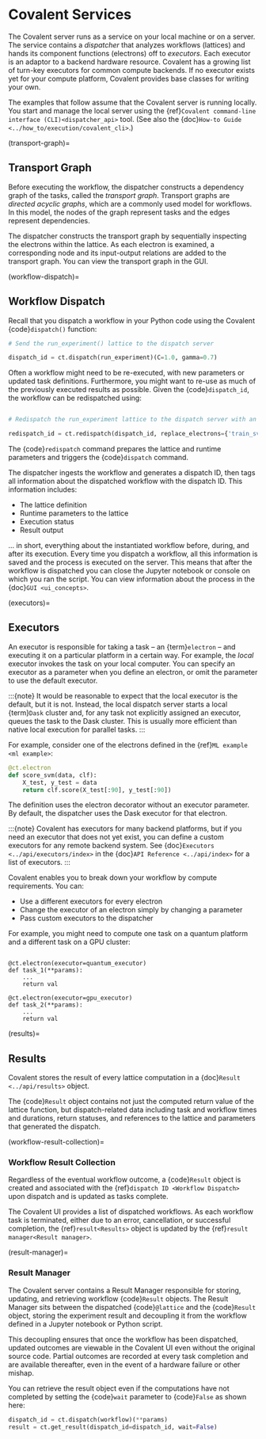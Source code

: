 # Covalent Services

The Covalent server runs as a service on your local machine or on a server. The service contains a *dispatcher* that analyzes workflows (lattices) and hands its component functions (electrons) off to *executors*. Each executor is an adaptor to a backend hardware resource. Covalent has a growing list of turn-key executors for common compute backends. If no executor exists yet for your compute platform, Covalent provides base classes for writing your own.

The examples that follow assume that the Covalent server is running locally. You start and manage the local server using the {ref}`Covalent command-line interface (CLI)<dispatcher_api>` tool. (See also the {doc}`How-to Guide <../how_to/execution/covalent_cli>`.)


(transport-graph)=
## Transport Graph

Before executing the workflow, the dispatcher constructs a dependency graph of the tasks, called the *transport graph*. Transport graphs are *directed acyclic graphs*, which are a commonly used model for workflows. In this model, the nodes of the graph represent tasks and the edges represent dependencies.

The dispatcher constructs the transport graph by sequentially inspecting the electrons within the lattice. As each electron is examined, a corresponding node and its input-output relations are added to the transport graph. You can view the transport graph in the GUI.


(workflow-dispatch)=
## Workflow Dispatch

Recall that you dispatch a workflow in your Python code using the Covalent {code}`dispatch()` function:

```python
# Send the run_experiment() lattice to the dispatch server

dispatch_id = ct.dispatch(run_experiment)(C=1.0, gamma=0.7)
```

Often a workflow might need to be re-executed, with new parameters or updated task definitions. Furthermore, you might want to re-use as much of the previously executed results as possible. Given the {code}`dispatch_id`, the workflow can be redispatched using:

```python

# Redispatch the run_experiment lattice to the dispatch server with an updated svm training task definition.

redispatch_id = ct.redispatch(dispatch_id, replace_electrons={'train_svm': train_svm_redefined}, reuse_previous_results=True)()
```

The {code}`redispatch` command prepares the lattice and runtime parameters and triggers the {code}`dispatch` command.

The dispatcher ingests the workflow and generates a dispatch ID, then tags all information about the dispatched workflow with the dispatch ID. This information includes:
* The lattice definition
* Runtime parameters to the lattice
* Execution status
* Result output

... in short, everything about the instantiated workflow before, during, and after its execution. Every time you dispatch a workflow, all this information is saved and the process is executed on the server. This means that after the workflow is dispatched you can close the Jupyter notebook or console on which you ran the script. You can view information about the process in the {doc}`GUI <ui_concepts>`.


(executors)=
## Executors

An executor is responsible for taking a task – an {term}`electron` – and executing it on a particular platform in a certain way. For example, the *local* executor invokes the task on your local computer. You can specify an executor as a parameter when you define an electron, or omit the parameter to use the default executor.

:::{note}
It would be reasonable to expect that the local executor is the default, but it is not. Instead, the local dispatch server starts a local {term}`Dask` cluster and, for any task not explicitly assigned an executor, queues the task to the Dask cluster. This is usually more efficient than native local execution for parallel tasks.
:::

For example, consider one of the electrons defined in the {ref}`ML example <ml example>`:

```python
@ct.electron
def score_svm(data, clf):
    X_test, y_test = data
    return clf.score(X_test[:90], y_test[:90])
```

The definition uses the electron decorator without an executor parameter. By default, the dispatcher uses the Dask executor for that electron.

:::{note}
Covalent has executors for many backend platforms, but if you need an executor that does not yet exist, you can define a custom executors for any remote backend system. See {doc}`Executors <../api/executors/index>` in the {doc}`API Reference <../api/index>` for a list of executors.
:::

Covalent enables you to break down your workflow by compute requirements. You can:
* Use a different executors for every electron
* Change the executor of an electron simply by changing a parameter
* Pass custom executors to the dispatcher

For example, you might need to compute one task on a quantum platform and a different task on a GPU cluster:

```{code-block} python

@ct.electron(executor=quantum_executor)
def task_1(**params):
    ...
    return val

@ct.electron(executor=gpu_executor)
def task_2(**params):
    ...
    return val
```


(results)=
## Results

Covalent stores the result of every lattice computation in a {doc}`Result <../api/results>` object.

The {code}`Result` object contains not just the computed return value of the lattice function, but dispatch-related data including task and workflow times and durations, return statuses, and references to the lattice and parameters that generated the dispatch.


(workflow-result-collection)=
### Workflow Result Collection

Regardless of the eventual workflow outcome, a {code}`Result` object is created and associated with the {ref}`dispatch ID <Workflow Dispatch>` upon dispatch and is updated as tasks complete.

The Covalent UI provides a list of dispatched workflows. As each workflow task is terminated, either due to an error, cancellation, or successful completion, the {ref}`result<Results>` object is updated by the {ref}`result manager<Result manager>`.


(result-manager)=
### Result Manager

The Covalent server contains a Result Manager responsible for storing, updating, and retrieving workflow {code}`Result` objects. The Result Manager sits between the dispatched {code}`@lattice` and the {code}`Result` object, storing the experiment result and decoupling it from the workflow defined in a Jupyter notebook or Python script.

This decoupling ensures that once the workflow has been dispatched, updated outcomes are viewable in the Covalent UI even without the original source code. Partial outcomes are recorded at every task completion and are available thereafter, even in the event of a hardware failure or other mishap.

You can retrieve the result object even if the computations have not completed by setting the {code}`wait` parameter to {code}`False` as shown here:

```python
dispatch_id = ct.dispatch(workflow)(**params)
result = ct.get_result(dispatch_id=dispatch_id, wait=False)
```
